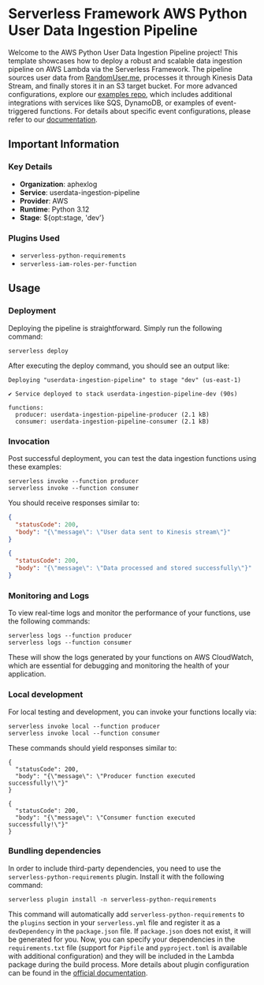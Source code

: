 <!--
title: 'AWS Python User Data Ingestion Pipeline'
description: 'This template demonstrates how to deploy a Python-based user data ingestion pipeline running on AWS using the Serverless Framework. The data is sourced from https://randomuser.me.'
layout: Doc
framework: v4
platform: AWS
language: python
priority: 2
authorLink: 'https://github.com/Aphexlog'
authorName: 'Aaron West'
authorAvatar: ''
-->

# Serverless Framework AWS Python User Data Ingestion Pipeline

Welcome to the AWS Python User Data Ingestion Pipeline project! This template showcases how to deploy a robust and scalable data ingestion pipeline on AWS Lambda via the Serverless Framework. The pipeline sources user data from [RandomUser.me](https://randomuser.me), processes it through Kinesis Data Stream, and finally stores it in an S3 target bucket. For more advanced configurations, explore our [examples repo](https://github.com/serverless/examples/), which includes additional integrations with services like SQS, DynamoDB, or examples of event-triggered functions. For details about specific event configurations, please refer to our [documentation](https://www.serverless.com/framework/docs/providers/aws/events/).

## Important Information

### Key Details

- **Organization**: aphexlog
- **Service**: userdata-ingestion-pipeline
- **Provider**: AWS
- **Runtime**: Python 3.12
- **Stage**: ${opt:stage, 'dev'}

### Plugins Used

- `serverless-python-requirements`
- `serverless-iam-roles-per-function`

## Usage

### Deployment

Deploying the pipeline is straightforward. Simply run the following command:

```
serverless deploy
```

After executing the deploy command, you should see an output like:

```
Deploying "userdata-ingestion-pipeline" to stage "dev" (us-east-1)

✔ Service deployed to stack userdata-ingestion-pipeline-dev (90s)

functions:
  producer: userdata-ingestion-pipeline-producer (2.1 kB)
  consumer: userdata-ingestion-pipeline-consumer (2.1 kB)
```

### Invocation

Post successful deployment, you can test the data ingestion functions using these examples:

```
serverless invoke --function producer
serverless invoke --function consumer
```

You should receive responses similar to:

```json
{
  "statusCode": 200,
  "body": "{\"message\": \"User data sent to Kinesis stream\"}"
}
```

```json
{
  "statusCode": 200,
  "body": "{\"message\": \"Data processed and stored successfully\"}"
}
```

### Monitoring and Logs

To view real-time logs and monitor the performance of your functions, use the following commands:

```
serverless logs --function producer
serverless logs --function consumer
```

These will show the logs generated by your functions on AWS CloudWatch, which are essential for debugging and monitoring the health of your application.

### Local development

For local testing and development, you can invoke your functions locally via:

```
serverless invoke local --function producer
serverless invoke local --function consumer
```

These commands should yield responses similar to:

```
{
  "statusCode": 200,
  "body": "{\"message\": \"Producer function executed successfully!\"}"
}
```

```
{
  "statusCode": 200,
  "body": "{\"message\": \"Consumer function executed successfully!\"}"
}
```

### Bundling dependencies

In order to include third-party dependencies, you need to use the `serverless-python-requirements` plugin. Install it with the following command:

```
serverless plugin install -n serverless-python-requirements
```

This command will automatically add `serverless-python-requirements` to the `plugins` section in your `serverless.yml` file and register it as a `devDependency` in the `package.json` file. If `package.json` does not exist, it will be generated for you. Now, you can specify your dependencies in the `requirements.txt` file (support for `Pipfile` and `pyproject.toml` is available with additional configuration) and they will be included in the Lambda package during the build process. More details about plugin configuration can be found in the [official documentation](https://github.com/UnitedIncome/serverless-python-requirements).

